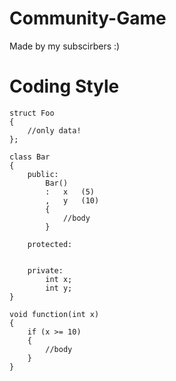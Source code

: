 # Community-Game
Made by my subscirbers :)


# Coding Style
	struct Foo 
	{
		//only data!
	};

	class Bar
	{
		public:
			Bar()
			:	x 	(5)
			,	y	(10) 
			{
				//body
			}
		
		protected:
			
		
		private:
			int x;
			int y;
	}

	void function(int x)
	{
		if (x >= 10)
		{
			//body
		}
	}
